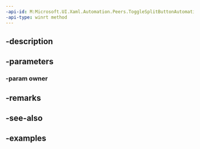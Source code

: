 ```yaml
---
-api-id: M:Microsoft.UI.Xaml.Automation.Peers.ToggleSplitButtonAutomationPeer.#ctor(Microsoft.UI.Xaml.Controls.ToggleSplitButton)
-api-type: winrt method
---
```


## -description

## -parameters

### -param owner

## -remarks

## -see-also

## -examples


